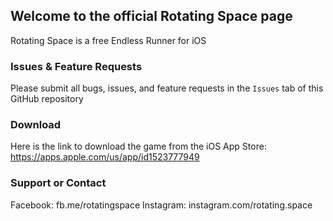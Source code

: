 ## Welcome to the official Rotating Space page

Rotating Space is a free Endless Runner for iOS

### Issues & Feature Requests

Please submit all bugs, issues, and feature requests in the `Issues` tab of this GitHub repository

### Download

Here is the link to download the game from the iOS App Store: https://apps.apple.com/us/app/id1523777949

### Support or Contact

Facebook: fb.me/rotatingspace
Instagram: instagram.com/rotating.space
